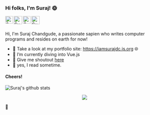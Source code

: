 ### Hi folks, I'm Suraj! :sun_with_face:


<a href="https://in.linkedin.com/in/surajdc">
    <img align="left" alt="Suraj Chandgude | Linkedin" width="24px" src="https://github.com/TheDudeThatCode/TheDudeThatCode/blob/master/Assets/Linkedin.svg" />
  </a>
  <a href="https://twitter.com/iamsurajdc">
    <img align="left" alt="Suraj Chandgude | Twitter" width="26px" src="https://github.com/TheDudeThatCode/TheDudeThatCode/blob/master/Assets/Twitter.svg" />
  </a>
  <a href="https://www.instagram.com/curiousneuron/">
    <img align="left" alt="Suraj Chandgude | Instagram" width="24px" src="https://github.com/TheDudeThatCode/TheDudeThatCode/blob/master/Assets/Instagram.svg" />
  </a>
  <a href="mailto:surajchandgude0304@gmail.com">
    <img align="left" alt="Suraj Chandgude | Gmail" width="26px" src="https://github.com/TheDudeThatCode/TheDudeThatCode/blob/master/Assets/Gmail.svg" />
  </a>
<br />
<br />

Hi, I'm Suraj Chandgude, a passionate sapien who writes computer programs and resides on earth for now!

- :100: Take a look at my portfolio site: https://iamsurajdc.js.org :globe_with_meridians:
- 🌱 I’m currently diving into Vue.js
- 💬 Give me shoutout [here](https://twitter.com/iamsurajdc)
- :page_facing_up: yes, I read sometime.

#### Cheers!
 
![Suraj's github stats](https://github-readme-stats.vercel.app/api?username=iamsurajdc&show_icons=true&hide_border=true)
</br>
<p align='center'>
<img align='center' src="https://visitor-badge.glitch.me/badge?page_id=iamsurajdc.visitor-badge">
 <p/>
🌻
